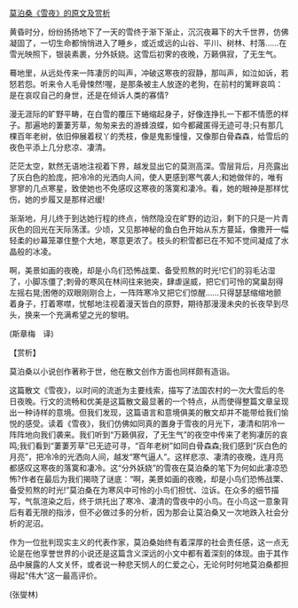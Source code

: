 [莫泊桑《雪夜》的原文及赏析](https://www.vrrw.net/wx/12129.html)

黄昏时分，纷纷扬扬地下了一天的雪终于渐下渐止，沉沉夜幕下的大千世界，仿佛凝固了，一切生命都悄悄进入了睡乡，或近或远的山谷、平川、树林、村落……在雪光映照下，银装素裹，分外妖娆。这雪后初霁的夜晚，万籁俱寂，了无生气。

蓦地里，从远处传来一阵凄厉的叫声，冲破这寒夜的寂静，那叫声，如泣如诉，若怒若怨。听来令人毛骨悚然!喔，是那条被主人放逐的老狗，在前村的篱畔哀鸣： 是在哀叹自己的身世，还是在倾诉人类的寡情?

漫无涯际的旷野平畴，在白雪的覆压下蜷缩起身子，好像连挣扎一下都不情愿的样子。那遍地的萋萋芳草，匆匆来去的游蜂浪蝶，如今都藏匿得无迹可寻;只有那几棵百年老树，依旧伸展着杈丫的秃枝，像是鬼影憧憧，又像那白骨森森，给雪后的夜色平添上几分悲凉、凄清。

茫茫太空，默然无语地注视着下界，越发显出它的莫测高深。雪层背后，月亮露出了灰白色的脸庞，把冷冷的光洒向人间，使人更感到寒气袭人;和她做伴的，唯有寥寥的几点寒星，致使她也不免感叹这寒夜的落寞和凄冷。看，她的眼神是那样忧伤，她的步履又是那样迟缓!

渐渐地，月儿终于到达她行程的终点，悄然隐没在旷野的边沿，剩下的只是一片青灰色的回光在天际荡漾。少顷，又见那神秘的鱼白色开始从东方蔓延，像撒开一幅轻柔的纱幕笼罩住整个大地，寒意更浓了。枝头的积雪都已在不知不觉间凝成了水晶般的冰凌。

啊，美景如画的夜晚，却是小鸟们恐怖战栗、备受煎熬的时光!它们的羽毛沾湿了，小脚冻僵了;刺骨的寒风在林间往来驰突，肆虐逞威，把它们可怜的窝巢刮得左摇右晃;困倦的双眼刚刚合上，一阵阵寒冷又把它们惊醒……只得瑟瑟缩缩地颤着身子，打着寒噤，忧郁地注视着漫天皆白的原野，期待那漫漫未央的长夜早到尽头，换来一个充满希望之光的黎明。

(斯章梅　译)



【赏析】

莫泊桑以小说创作著称于世，他在散文创作方面也同样颇有造诣。

这篇散文《雪夜》，以时间的流逝为主要线索，描写了法国农村的一次大雪后的冬日夜晚。行文的流畅和优美是这篇散文最显著的一个特点，从而使得整篇文章呈现出一种诗样的意境。但我们发现，这篇语言和意境俱美的散文却并不能带给我们愉悦的感受。读着《雪夜》，我们仿佛如同真的置身于雪夜的月光下，凄清和阴冷一阵阵地向我们袭来。我们听到“万籁俱寂，了无生气”的夜空中传来了老狗凄厉的哀鸣;我们看到“萋萋芳草”已无迹可寻，“百年老树”如同白骨森森;我们感到“灰白色的月亮”，把冷冷的光洒向人间，越发“寒气逼人”。这样悲凉、凄清的夜晚，连月亮都感叹这寒夜的落寞和凄冷。这“分外妖娆”的雪夜在莫泊桑的笔下为何如此凄凉恐怖?作者在最后为我们揭晓了谜底：“啊，美景如画的夜晚，却是小鸟们恐怖战栗、备受煎熬的时光!”莫泊桑在为寒风中可怜的小鸟们担忧、泣诉。在众多的细节描写，气氛渲染之后，终于烘托出了寒冷、凄清的雪夜中的小鸟。在小鸟这一意象背后有着无限的指涉，但不必做过多的分析，因为那会让莫泊桑又一次地跌入社会分析的泥沼。

作为一位批判现实主义的代表作家，莫泊桑始终有着深厚的社会责任感，这一点无论是在他享誉世界的小说还是这篇含义深远的小文中都有着深刻的体现。由于其作品中展露的人文关怀，或者说一种悲天悯人的仁爱之心，无论何时何地莫泊桑都担得起“伟大”这一最高评价。

(张燮林)

